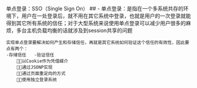 单点登录：SSO（Single Sign On） ##
    - 单点登录：是指在一个多系统共存的环境下，用户在一处登录后，就不用在其它系统中登录，也就是用户的一次登录就能得到其它所有系统的信任；对于大型系统来说使用单点登录可以减少用户很多的麻烦，多台主机负载均衡的话就涉及到session共享的问题

    实现单点登录要解决如何产生和存储信任，再就是其它系统如何验证这个信任的有效性，因此要点有两个：
    -存储信任   -验证信任
        ①以Cookie作为凭借媒介
        ②通过JSONP实现
        ③通过页面重定向的方式
        ④使用独立登录系统